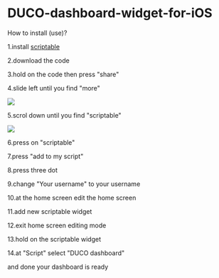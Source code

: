 # DUCO-dashboard-widget-for-iOS

How to install (use)?

1.install [scriptable](https://apps.apple.com/th/app/scriptable/id1405459188)

2.download the code

3.hold on the code then press "share"

4.slide left until you find "more"

![](https://github.com/l3oatkunGG/DUCO-dashboard-widget-for-iOS/blob/main/Picture/027FE997-E141-40C5-B342-6FB3B7D55278.gif)

5.scrol down until you find "scriptable"

![](https://github.com/l3oatkunGG/DUCO-dashboard-widget-for-iOS/blob/main/Picture/6744C1A6-AE80-4065-B5DF-A9D44D8884B1.gif)

6.press on "scriptable"

7.press "add to my script"

8.press three dot

9.change "Your username" to your username

10.at the home screen edit the home screen

11.add new scriptable widget

12.exit home screen editing mode

13.hold on the scriptable widget

14.at "Script" select "DUCO dashboard"

and done your dashboard is ready

